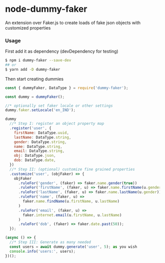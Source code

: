 # node-dummy-faker
An extension over Faker.js to create loads of fake json objects with customized properties

### Usage
First add it as dependency (devDependency for testing)
```bash
$ npm i dummy-faker --save-dev
## or
$ yarn add -D dummy-faker
```
Then start creating dummies
```js
const { dummyFaker, DataType } = require('dummy-faker');

const dummy = dummyFaker();

//* optionally set faker locale or other settings
dummy.faker.setLocale('en_IND');

dummy
  //* Step I: register an object property map
  .register('user', {
    firstName: DataType.uuid,
    lastName: DataType.string,
    gender: DataType.string,
    name: DataType.string,
    email: DataType.string,
    obj: DataType.json,
    dob: DataType.date,
  })
  //* Step II: (optional) customize fine grained properties
  .customize('user', (objFaker) => {
    objFaker
      .ruleFor('gender', (faker) => faker.name.gender(true))
      .ruleFor('firstName', (faker, u) => faker.name.firstName(u.gender))
      .ruleFor('lastName', (faker, u) => faker.name.lastName(u.gender))
      .ruleFor('name', (faker, u) =>
        faker.name.findName(u.firstName, u.lastName)
      )
      .ruleFor('email', (faker, u) =>
        faker.internet.email(u.firstName, u.lastName)
      )
      .ruleFor('dob', (faker) => faker.date.past(50));
  });

(async () => {
  //* Step III: Generate as many needed
  const users = await dummy.generate('user', 5); as you wish
  console.info('users:', users);
})();
```

